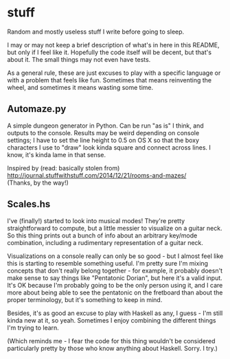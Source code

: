 # stuff
Random and mostly useless stuff I write before going to sleep.

I may or may not keep a brief description of what's in here in this README, but only if I feel like it.
Hopefully the code itself will be decent, but that's about it. The small things may not even have tests.

As a general rule, these are just excuses to play with a specific language or with a problem that feels like fun. Sometimes that means reinventing the wheel, and sometimes it means wasting some time.

## Automaze.py
A simple dungeon generator in Python. Can be run "as is" I think, and outputs to the console.
Results may be weird depending on console settings; I have to set the line height to 0.5 on OS X so that the boxy characters I use to "draw" look kinda square and connect across lines. I know, it's kinda lame in that sense.

Inspired by (read: basically stolen from) http://journal.stuffwithstuff.com/2014/12/21/rooms-and-mazes/  
(Thanks, by the way!)

## Scales.hs
I've (finally!) started to look into musical modes! They're pretty straightforward to compute, but a little messier to visualize on a guitar neck. So this thing prints out a bunch of info about an arbitrary key/mode combination, including a rudimentary representation of a guitar neck.

Visualizations on a console really can only be so good - but I almost feel like this is starting to resemble something useful. I'm pretty sure I'm mixing concepts that don't really belong together - for example, it probably doesn't make sense to say things like "Pentatonic Dorian", but here it's a valid input. It's OK because I'm probably going to be the only person using it, and I care more about being able to see the pentatonic on the fretboard than about the proper terminology, but it's something to keep in mind.

Besides, it's as good an excuse to play with Haskell as any, I guess - I'm still kinda new at it, so yeah. Sometimes I enjoy combining the different things I'm trying to learn.

(Which reminds me - I fear the code for this thing wouldn't be considered particularly pretty by those who know anything about Haskell. Sorry. I try.)
